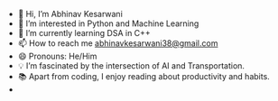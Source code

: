 - 👋 Hi, I’m Abhinav Kesarwani
- 👀 I’m interested in Python and Machine Learning
- 🌱 I’m currently learning DSA in C++
- 📫 How to reach me abhinavkesarwani38@gmail.com
- 😄 Pronouns: He/Him
- 💡 I’m fascinated by the intersection of AI and Transportation.
- 📚 Apart from coding, I enjoy reading about productivity and habits.
- 

<!---
AbhiKesarwani/AbhiKesarwani is a ✨ special ✨ repository because its `README.md` (this file) appears on your GitHub profile.
You can click the Preview link to take a look at your changes.
--->
